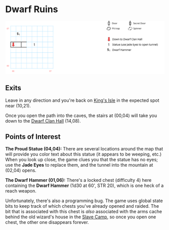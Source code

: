 # Dwarf Ruins

[![map](dwarf-ruins.svg)](dwarf-ruins.svg)

## Exits

Leave in any direction and you're back on [King's Isle](Dilmun.md) in the expected spot near (10,21).

Once you open the path into the caves, the stairs at (00,04) will take you down to the [Dwarf Clan Hall](dwarf-clan-hall.md) (14,08).

## Points of Interest

**The Proud Statue (04,04):** There are several locations around the map that will provide you color text about this statue (it appears to be weeping, etc.) When you look up close, the game clues you that the statue has no eyes; use the **Jade Eyes** to replace them, and the tunnel into the mountain at (02,04) opens.

**The Dwarf Hammer (01,06):** There's a locked chest (difficulty 4) here containing the **Dwarf Hammer** (1d30 at 60', STR 20), which is one heck of a reach weapon.

Unfortunately, there's also a programming bug. The game uses global state bits to keep track of which chests you've already opened and raided. The bit that is associated with this chest is *also* associated with the arms cache behind the old wizard's house in the [Slave Camp](slave.camp.md), so once you open one chest, the other one disappears forever.